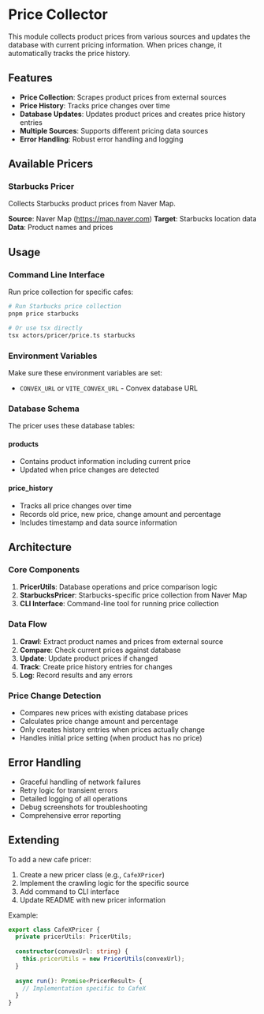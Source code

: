 # Price Collector

This module collects product prices from various sources and updates the database with current pricing information. When prices change, it automatically tracks the price history.

## Features

- **Price Collection**: Scrapes product prices from external sources
- **Price History**: Tracks price changes over time
- **Database Updates**: Updates product prices and creates price history entries
- **Multiple Sources**: Supports different pricing data sources
- **Error Handling**: Robust error handling and logging

## Available Pricers

### Starbucks Pricer

Collects Starbucks product prices from Naver Map.

**Source**: Naver Map (https://map.naver.com)
**Target**: Starbucks location data
**Data**: Product names and prices

## Usage

### Command Line Interface

Run price collection for specific cafes:

```bash
# Run Starbucks price collection
pnpm price starbucks

# Or use tsx directly
tsx actors/pricer/price.ts starbucks
```

### Environment Variables

Make sure these environment variables are set:

- `CONVEX_URL` or `VITE_CONVEX_URL` - Convex database URL

### Database Schema

The pricer uses these database tables:

#### products
- Contains product information including current price
- Updated when price changes are detected

#### price_history
- Tracks all price changes over time
- Records old price, new price, change amount and percentage
- Includes timestamp and data source information

## Architecture

### Core Components

1. **PricerUtils**: Database operations and price comparison logic
2. **StarbucksPricer**: Starbucks-specific price collection from Naver Map
3. **CLI Interface**: Command-line tool for running price collection

### Data Flow

1. **Crawl**: Extract product names and prices from external source
2. **Compare**: Check current prices against database
3. **Update**: Update product prices if changed
4. **Track**: Create price history entries for changes
5. **Log**: Record results and any errors

### Price Change Detection

- Compares new prices with existing database prices
- Calculates price change amount and percentage
- Only creates history entries when prices actually change
- Handles initial price setting (when product has no price)

## Error Handling

- Graceful handling of network failures
- Retry logic for transient errors
- Detailed logging of all operations
- Debug screenshots for troubleshooting
- Comprehensive error reporting

## Extending

To add a new cafe pricer:

1. Create a new pricer class (e.g., `CafeXPricer`)
2. Implement the crawling logic for the specific source
3. Add command to CLI interface
4. Update README with new pricer information

Example:

```typescript
export class CafeXPricer {
  private pricerUtils: PricerUtils;
  
  constructor(convexUrl: string) {
    this.pricerUtils = new PricerUtils(convexUrl);
  }
  
  async run(): Promise<PricerResult> {
    // Implementation specific to CafeX
  }
}
```